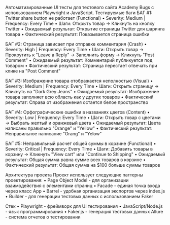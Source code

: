Автоматизированные UI тесты для тестового сайта Academy Bugs с использованием Playwright и JavaScript.
Тестируемые баги
БАГ #1: Twitter share button не работает (Functional)
• Severity: Medium | Frequency: Every Time
• Шаги: Открыть товар → Кликнуть на кнопку Twitter
• Ожидаемый результат: Открытие страницы Twitter для шаринга товара
• Фактический результат: Показывается страница ошибки

БАГ #2: Страница зависает при отправке комментария (Crash)
• Severity: High | Frequency: Every Time
• Шаги: Открыть товар → Прокрутить к "Leave a Reply" → Заполнить форму → Кликнуть "Post Comment"
• Ожидаемый результат: Комментарий публикуется под товаром
• Фактический результат: Страница перестает отвечать при клике на "Post Comment"

БАГ #3: Изображение товара отображается неполностью (Visual)
• Severity: Medium | Frequency: Every Time
• Шаги: Открыть страницу → Кликнуть на "Dark Grey Jeans"
• Ожидаемый результат: Изображение товара заполняет всю область как у других товаров
• Фактический результат: Справа от изображения остается белое пространство

БАГ #4: Орфографические ошибки в названиях цветов (Content)
• Severity: Low | Frequency: Every Time
• Шаги: Открыть товар с цветами → Выбрать желтый и оранжевый цвета
• Ожидаемый результат: Цвета написаны правильно "Orange" и "Yellow"
• Фактический результат: Неправильное написание "Orang" и "Yelow"

БАГ #5: Неправильный расчет общей суммы в корзине (Functional)
• Severity: Critical | Frequency: Every Time
• Шаги: Добавить товары в корзину → Кликнуть "View cart" или "Continue to Shipping"
• Ожидаемый результат: Общая сумма равна сумме всех товаров в корзине
• Фактический результат: Общая сумма на $100 больше суммы товаров

Архитектура проекта
Проект использует следующие паттерны проектирования:
• Page Object Model - для организации взаимодействия с элементами страниц
• Facade - единая точка входа через класс App
• Barrel - удобная организация экспортов через index.js
• Builder - для генерации тестовых данных с использованием Faker

Стек
• Playwright - фреймворк для UI тестирования
• JavaScript/Node.js - язык программирования
• Faker.js - генерация тестовых данных
Allure - система отчетов о тестировании